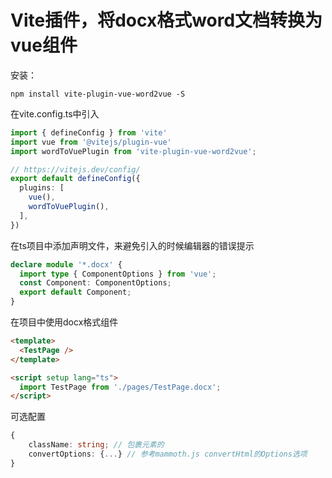 # Vite插件，将docx格式word文档转换为vue组件

安装：

```shell
npm install vite-plugin-vue-word2vue -S
```

在vite.config.ts中引入

```ts
import { defineConfig } from 'vite'
import vue from '@vitejs/plugin-vue'
import wordToVuePlugin from 'vite-plugin-vue-word2vue';

// https://vitejs.dev/config/
export default defineConfig({
  plugins: [
    vue(),
    wordToVuePlugin(),
  ],
})


```

在ts项目中添加声明文件，来避免引入的时候编辑器的错误提示

```ts
declare module '*.docx' {
  import type { ComponentOptions } from 'vue';
  const Component: ComponentOptions;
  export default Component;
}
```

在项目中使用docx格式组件

```html
<template>
  <TestPage />
</template>

<script setup lang="ts">
  import TestPage from './pages/TestPage.docx';
</script>

```

可选配置

```ts
{
    className: string; // 包裹元素的
    convertOptions: {...} // 参考mammoth.js convertHtml的Options选项
}
```

